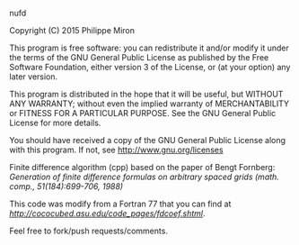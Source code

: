 nufd

Copyright (C) 2015  Philippe Miron

This program is free software: you can redistribute it and/or modify
it under the terms of the GNU General Public License as published by
the Free Software Foundation, either version 3 of the License, or
(at your option) any later version.

This program is distributed in the hope that it will be useful,
but WITHOUT ANY WARRANTY; without even the implied warranty of
MERCHANTABILITY or FITNESS FOR A PARTICULAR PURPOSE.  See the
GNU General Public License for more details.

You should have received a copy of the GNU General Public License
along with this program.  If not, see http://www.gnu.org/licenses


Finite difference algorithm (cpp) based on the paper of Bengt Fornberg:
*Generation of finite difference formulas on arbitrary spaced grids (math. comp., 51(184):699-706, 1988)*

This code was modify from a Fortran 77 that you can find at *http://cococubed.asu.edu/code_pages/fdcoef.shtml*.

Feel free to fork/push requests/comments.